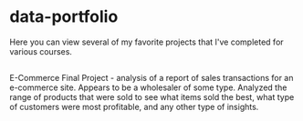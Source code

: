 # data-portfolio

Here you can view several of my favorite projects that I've completed for various courses.

##
E-Commerce Final Project - analysis of a report of sales transactions for an e-commerce site.  Appears to be a wholesaler of some type.  Analyzed the range of products that were sold to see what items sold the best, what type of customers were most profitable, and any other type of insights.